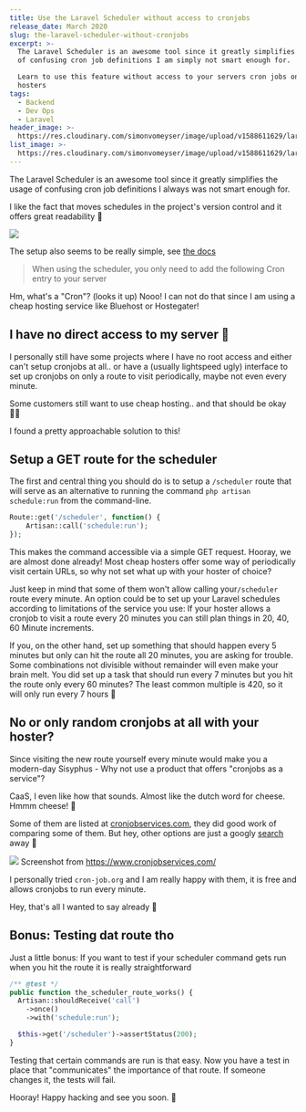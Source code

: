 ```yaml
---
title: Use the Laravel Scheduler without access to cronjobs
release_date: March 2020
slug: the-laravel-scheduler-without-cronjobs
excerpt: >-
  The Laravel Scheduler is an awesome tool since it greatly simplifies the usage
  of confusing cron job definitions I am simply not smart enough for.

  Learn to use this feature without access to your servers cron jobs on cheap
  hosters
tags:
  - Backend
  - Dev Ops
  - Laravel
header_image: >-
  https://res.cloudinary.com/simonvomeyser/image/upload/v1588611629/laravel-scheduler/laravel-scheduler-list-header-image.jpg
list_image: >-
  https://res.cloudinary.com/simonvomeyser/image/upload/v1588611629/laravel-scheduler/laravel-scheduler-list-header-image.jpg
---
```


The Laravel Scheduler is an awesome tool since it greatly simplifies the usage of confusing cron job definitions I always was not smart enough for.

I like the fact that moves schedules in the project's version control and it offers great readability 🙂

![](https://res.cloudinary.com/simonvomeyser/image/upload/v1552377554/laravel-scheduler/dodge-laravel-scheduler.png)

The setup also seems to be really simple, see [the docs](https://laravel.com/docs/5.7/scheduling#introduction)

> When using the scheduler, you only need to add the following Cron entry to your server

Hm, what's a "Cron"? (looks it up) Nooo! I can not do that since I am using a cheap hosting service like Bluehost or Hostegater!

## I have no direct access to my server 🥺

I personally still have some projects where I have no root access and either can't setup cronjobs at all.. or have a (usually lightspeed ugly) interface to set up cronjobs on only a route to visit periodically, maybe not even every minute.

Some customers still want to use cheap hosting.. and that should be okay 🤷‍♂️

I found a pretty approachable solution to this!

## Setup a GET route for the scheduler

The first and central thing you should do is to setup a `/scheduler` route that will serve as an alternative to running the command `php artisan schedule:run` from the command-line.

```php
Route::get('/scheduler', function() {
    Artisan::call('schedule:run');
});
```

This makes the command accessible via a simple GET request. Hooray, we are almost done already! Most cheap hosters offer some way of periodically visit certain URLs, so why not set what up with your hoster of choice?

Just keep in mind that some of them won't allow calling your`/scheduler` route every minute. An option could be to set up your Laravel schedules according to limitations of the service you use: If your hoster allows a cronjob to visit a route every 20 minutes you can still plan things in 20, 40, 60 Minute increments.

If you, on the other hand, set up something that should happen every 5 minutes but only can hit the route all 20 minutes, you are asking for trouble. Some combinations not divisible without remainder will even make your brain melt. You did set up a task that should run every 7 minutes but you hit the route only every 60 minutes? The least common multiple is 420, so it will only run every 7 hours 🤯

## No or only random cronjobs at all with your hoster?

Since visiting the new route yourself every minute would make you a modern-day Sisyphus - Why not use a product that offers "cronjobs as a service"?

CaaS, I even like how that sounds. Almost like the dutch word for cheese. Hmmm cheese! 🧀

Some of them are listed at [cronjobservices.com](https://www.cronjobservices.com/), they did good work of comparing some of them. But hey, other options are just a googly [search](https://www.google.de/search?q=cronjob+as+a+service) away 🙂

![](https://res.cloudinary.com/simonvomeyser/image/upload/v1553756347/laravel-scheduler/Screenshot_2019-03-28_at_07.56.20.png) Screenshot from <https://www.cronjobservices.com/>

I personally tried `cron-job.org` and I am really happy with them, it is free and allows cronjobs to run every minute.

Hey, that's all I wanted to say already 🙂

## Bonus: Testing dat route tho

Just a little bonus: If you want to test if your scheduler command gets run when you hit the route it is really straightforward

```php
/** @test */ 
public function the_scheduler_route_works() {
  Artisan::shouldReceive('call')
    ->once()
    ->with('schedule:run');

  $this->get('/scheduler')->assertStatus(200); 
}
```

Testing that certain commands are run is that easy. Now you have a test in place that "communicates" the importance of that route. If someone changes it, the tests will fail.

Hooray! Happy hacking and see you soon. 🙂
